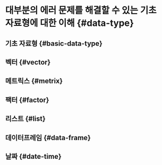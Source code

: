 
# 대부분의 에러 문제를 해결할 수 있는 기초 자료형에 대한 이해 {#data-type}

## 기초 자료형 {#basic-data-type}

## 벡터 {#vector}

## 메트릭스 {#metrix}

## 팩터 {#factor}

## 리스트 {#list}

## 데이터프레임 {#data-frame}

## 날짜 {#date-time}
